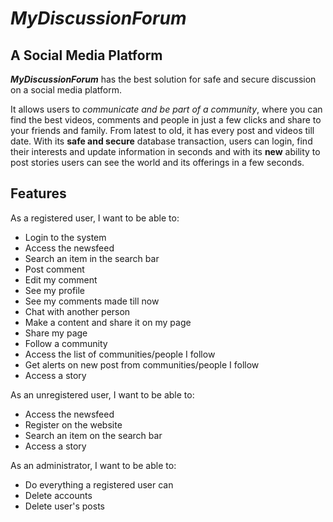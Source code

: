 # *MyDiscussionForum*

## A Social Media Platform

***MyDiscussionForum*** has the best solution for safe and secure discussion on a social media platform.

It allows users to *communicate and be part of a community*, where you can find the best videos, comments and people in just a few clicks and share to your friends and family. From latest to old, it has every post and videos till date.
With its **safe and secure** database transaction, users can login, find their interests and update information in seconds and with its **new** ability to post stories users can see the world and its offerings in a few seconds.

## Features

As a registered user, I want to be able to:

- Login to the system
- Access the newsfeed
- Search an item in the search bar
- Post comment
- Edit my comment
- See my profile
- See my comments made till now
- Chat with another person
- Make a content and share it on my page
- Share my page
- Follow a community 
- Access the list of communities/people I follow
- Get alerts on new post from communities/people I follow
- Access a story

As an unregistered user, I want to be able to:

- Access the newsfeed
- Register on the website
- Search an item on the search bar
- Access a story

As an administrator, I want to be able to:

- Do everything a registered user can
- Delete accounts
- Delete user's posts

